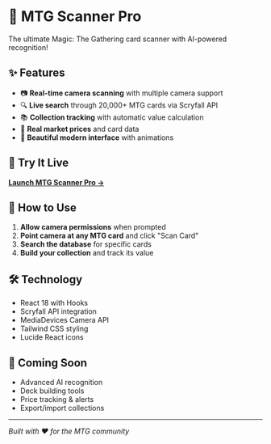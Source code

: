 
# 🔮 MTG Scanner Pro

The ultimate Magic: The Gathering card scanner with AI-powered recognition!

## ✨ Features
- 📷 **Real-time camera scanning** with multiple camera support
- 🔍 **Live search** through 20,000+ MTG cards via Scryfall API  
- 📚 **Collection tracking** with automatic value calculation
- 💎 **Real market prices** and card data
- 🎨 **Beautiful modern interface** with animations

## 🚀 Try It Live
**[Launch MTG Scanner Pro →](https://yourusername.github.io/mtg-scanner-pro/)**

## 📱 How to Use
1. **Allow camera permissions** when prompted
2. **Point camera at any MTG card** and click "Scan Card"
3. **Search the database** for specific cards
4. **Build your collection** and track its value

## 🛠️ Technology
- React 18 with Hooks
- Scryfall API integration
- MediaDevices Camera API
- Tailwind CSS styling
- Lucide React icons

## 🔮 Coming Soon
- Advanced AI recognition
- Deck building tools
- Price tracking & alerts
- Export/import collections

---
*Built with ❤️ for the MTG community*
